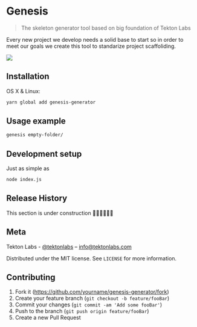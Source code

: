# Genesis
> The skeleton generator tool based on big foundation of Tekton Labs

Every new project we develop needs a solid base to start so in order to meet our goals we
create this tool to standarize project scaffoliding.

![](https://1.bp.blogspot.com/-785ExAu4O5Q/WG5SygJvhbI/AAAAAAAAD_k/K5bSQFaV5yY9S4NE0GsGA0EeOvFrX4pagCLcB/s1600/The-Tree-of-Life.jpg)

## Installation

OS X & Linux:

```sh
yarn global add genesis-generator
```

## Usage example

```sh
genesis empty-folder/
```

## Development setup

Just as simple as
```sh
node index.js
```

## Release History

This section is under construction 👷🏽‍♂️👷🏽‍♀️

## Meta

Tekton Labs - [@tektonlabs](https://twitter.com/tektonlabs) – info@tektonlabs.com

Distributed under the MIT license. See ``LICENSE`` for more information.

## Contributing

1. Fork it (<https://github.com/yourname/genesis-generator/fork>)
2. Create your feature branch (`git checkout -b feature/fooBar`)
3. Commit your changes (`git commit -am 'Add some fooBar'`)
4. Push to the branch (`git push origin feature/fooBar`)
5. Create a new Pull Request
